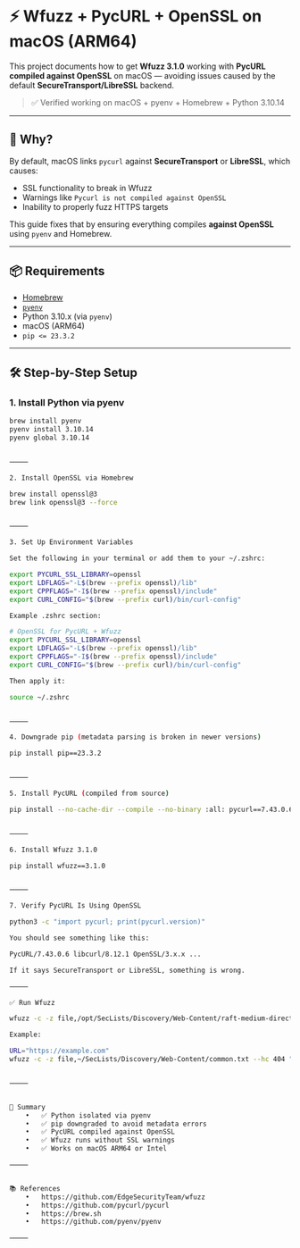 
# ⚡️ Wfuzz + PycURL + OpenSSL on macOS (ARM64)

This project documents how to get **Wfuzz 3.1.0** working with **PycURL compiled against OpenSSL** on macOS — avoiding issues caused by the default **SecureTransport/LibreSSL** backend.

> ✅ Verified working on macOS + pyenv + Homebrew + Python 3.10.14

---

## 💬 Why?

By default, macOS links `pycurl` against **SecureTransport** or **LibreSSL**, which causes:
- SSL functionality to break in Wfuzz
- Warnings like `Pycurl is not compiled against OpenSSL`
- Inability to properly fuzz HTTPS targets

This guide fixes that by ensuring everything compiles **against OpenSSL** using `pyenv` and Homebrew.

---

## 📦 Requirements

- [Homebrew](https://brew.sh)
- [`pyenv`](https://github.com/pyenv/pyenv)
- Python 3.10.x (via `pyenv`)
- macOS (ARM64)
- `pip <= 23.3.2`

---

## 🛠 Step-by-Step Setup

### 1. Install Python via pyenv

```bash
brew install pyenv
pyenv install 3.10.14
pyenv global 3.10.14


⸻

2. Install OpenSSL via Homebrew

brew install openssl@3
brew link openssl@3 --force


⸻

3. Set Up Environment Variables

Set the following in your terminal or add them to your ~/.zshrc:

export PYCURL_SSL_LIBRARY=openssl
export LDFLAGS="-L$(brew --prefix openssl)/lib"
export CPPFLAGS="-I$(brew --prefix openssl)/include"
export CURL_CONFIG="$(brew --prefix curl)/bin/curl-config"

Example .zshrc section:

# OpenSSL for PycURL + Wfuzz
export PYCURL_SSL_LIBRARY=openssl
export LDFLAGS="-L$(brew --prefix openssl)/lib"
export CPPFLAGS="-I$(brew --prefix openssl)/include"
export CURL_CONFIG="$(brew --prefix curl)/bin/curl-config"

Then apply it:

source ~/.zshrc


⸻

4. Downgrade pip (metadata parsing is broken in newer versions)

pip install pip==23.3.2


⸻

5. Install PycURL (compiled from source)

pip install --no-cache-dir --compile --no-binary :all: pycurl==7.43.0.6


⸻

6. Install Wfuzz 3.1.0

pip install wfuzz==3.1.0


⸻

7. Verify PycURL Is Using OpenSSL

python3 -c "import pycurl; print(pycurl.version)"

You should see something like this:

PycURL/7.43.0.6 libcurl/8.12.1 OpenSSL/3.x.x ...

If it says SecureTransport or LibreSSL, something is wrong.

⸻

✅ Run Wfuzz

wfuzz -c -z file,/opt/SecLists/Discovery/Web-Content/raft-medium-directories.txt --hc 404,403 "$URL"

Example:

URL="https://example.com"
wfuzz -c -z file,~/SecLists/Discovery/Web-Content/common.txt --hc 404 "$URL"


⸻


🧠 Summary
	•	✅ Python isolated via pyenv
	•	✅ pip downgraded to avoid metadata errors
	•	✅ PycURL compiled against OpenSSL
	•	✅ Wfuzz runs without SSL warnings
	•	✅ Works on macOS ARM64 or Intel

⸻


📚 References
	•	https://github.com/EdgeSecurityTeam/wfuzz
	•	https://github.com/pycurl/pycurl
	•	https://brew.sh
	•	https://github.com/pyenv/pyenv

⸻

